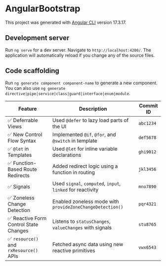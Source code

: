 # AngularBootstrap

This project was generated with [Angular CLI](https://github.com/angular/angular-cli) version 17.3.17.

## Development server

Run `ng serve` for a dev server. Navigate to `http://localhost:4200/`. The application will automatically reload if you change any of the source files.

## Code scaffolding

Run `ng generate component component-name` to generate a new component. You can also use `ng generate directive|pipe|service|class|guard|interface|enum|module`.


| Feature                                | Description                                                 | Commit ID |
| -------------------------------------- | ----------------------------------------------------------- | --------- |
| ✅ Deferrable Views                     | Used `@defer` to lazy load parts of the UI                  | `abc1234` |
| ✅ New Control Flow Syntax              | Implemented `@if`, `@for`, and `@switch` in template        | `def5678` |
| ✅ `@let` in Templates                  | Used `@let` for inline variable declarations                | `ghi9012` |
| ✅ Function-Based Route Redirects       | Added redirect logic using a function in routing            | `jkl3456` |
| ✅ Signals                              | Used `signal`, `computed`, `input`, `linked` for reactivity | `mno7890` |
| ✅ Zoneless Change Detection            | Enabled zoneless mode with `provideZoneChangeDetection()`   | `pqr4321` |
| ✅ Reactive Form Control State Changes  | Listens to `statusChanges`, `valueChanges` with signals     | `stu8765` |
| ✅ `resource()` and `rxResource()` APIs | Fetched async data using new reactive primitives            | `vwx6543` |


